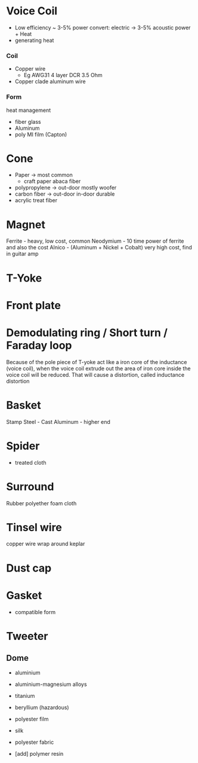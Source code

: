 
# Voice Coil

- Low efficiency ~ 3-5% power convert: electric -> 3-5% acoustic power + Heat
- generating heat
### Coil
- Copper wire 
	- Eg AWG31 4 layer DCR 3.5 Ohm
- Copper clade aluminum wire
### Form
heat management
- fiber glass
- Aluminum
- poly MI film (Capton)

# Cone

- Paper -> most common
	- craft paper abaca fiber
- polypropylene -> out-door mostly woofer
- carbon fiber -> out-door in-door durable
- acrylic treat fiber

# Magnet

Ferrite - heavy, low cost, common
Neodymium - 10 time power of ferrite and also the cost
Alnico - (Aluminum + Nickel + Cobalt) very high cost, find in guitar amp


# T-Yoke

# Front plate

# Demodulating ring / Short turn / Faraday loop

Because of the pole piece of T-yoke act like a iron core of the inductance (voice coil), when the voice coil extrude out the area of iron core inside the voice coil will be reduced. That will cause a distortion, called inductance distortion


# Basket

Stamp Steel - 
Cast Aluminum - higher end


# Spider

- treated cloth

# Surround
Rubber
polyether foam
cloth


# Tinsel wire
copper wire wrap around keplar


# Dust cap


# Gasket
- compatible form


# Tweeter

## Dome

- aluminium
- aluminium-magnesium alloys
- titanium
- beryllium (hazardous)

- polyester film
- silk
- polyester fabric
- \[add] polymer resin
